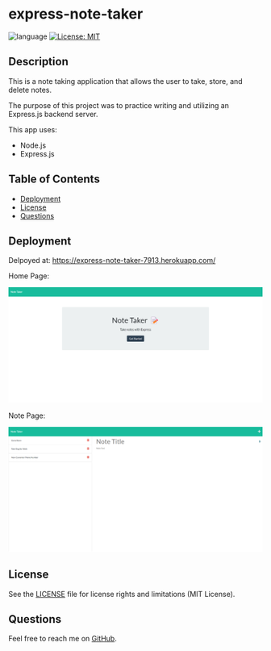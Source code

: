 # express-note-taker

![language](https://img.shields.io/github/languages/top/struelensc/readme-generator?style=flat-square)
[![License: MIT](https://img.shields.io/badge/License-MIT-yellow.svg?style=flat-square&logo=appveyor)](https://opensource.org/licenses/MIT)

## Description

This is a note taking application that allows the user to take, store, and delete notes.

The purpose of this project was to practice writing and utilizing an Express.js backend server.

This app uses:

- Node.js
- Express.js

## Table of Contents

- [Deployment](#deployment)
- [License](#license)
- [Questions](#questions)

## Deployment

Delpoyed at:
https://express-note-taker-7913.herokuapp.com/

Home Page:

![home page](express-note-taker-7913.herokuapp.com_.png)

Note Page:

![note page](express-note-taker-7913.herokuapp.com_notes.png)

## License

See the [LICENSE](LICENSE.md) file for license rights and limitations (MIT License).

## Questions

Feel free to reach me on [GitHub](https://github.com/struelensc).
